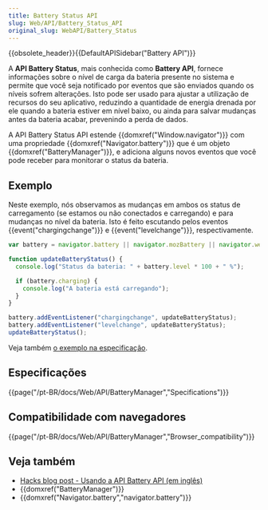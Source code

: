 ```yaml
---
title: Battery Status API
slug: Web/API/Battery_Status_API
original_slug: WebAPI/Battery_Status
---
```


{{obsolete_header}}{{DefaultAPISidebar("Battery API")}}

A **API Battery Status**, mais conhecida como **Battery API**, fornece informações sobre o nível de carga da bateria presente no sistema e permite que você seja notificado por eventos que são enviados quando os níveis sofrem alterações. Isto pode ser usado para ajustar a utilização de recursos do seu aplicativo, reduzindo a quantidade de energia drenada por ele quando a bateria estiver em nível baixo, ou ainda para salvar mudanças antes da bateria acabar, prevenindo a perda de dados.

A API Battery Status API estende {{domxref("Window.navigator")}} com uma propriedade {{domxref("Navigator.battery")}} que é um objeto {{domxref("BatteryManager")}}, e adiciona alguns novos eventos que você pode receber para monitorar o status da bateria.

## Exemplo

Neste exemplo, nós observamos as mudanças em ambos os status de carregamento (se estamos ou não conectados e carregando) e para mudanças no nível da bateria. Isto é feito escutando pelos eventos {{event("chargingchange")}} e {{event("levelchange")}}, respectivamente.

```js
var battery = navigator.battery || navigator.mozBattery || navigator.webkitBattery;

function updateBatteryStatus() {
  console.log("Status da bateria: " + battery.level * 100 + " %");

  if (battery.charging) {
    console.log("A bateria está carregando");
  }
}

battery.addEventListener("chargingchange", updateBatteryStatus);
battery.addEventListener("levelchange", updateBatteryStatus);
updateBatteryStatus();
```

Veja também [o exemplo na especificação](http://dev.w3.org/2009/dap/system-info/battery-status.html#introduction).

## Especificações

{{page("/pt-BR/docs/Web/API/BatteryManager","Specifications")}}

## Compatibilidade com navegadores

{{page("/pt-BR/docs/Web/API/BatteryManager","Browser_compatibility")}}

## Veja também

- [Hacks blog post - Usando a API Battery API (em inglês)](http://hacks.mozilla.org/2012/02/using-the-battery-api-part-of-webapi/)
- {{domxref("BatteryManager")}}
- {{domxref("Navigator.battery","navigator.battery")}}
